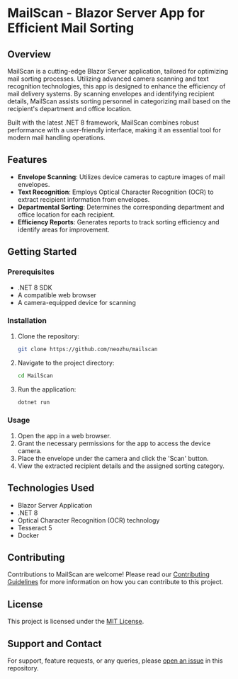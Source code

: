 # MailScan - Blazor Server App for Efficient Mail Sorting

## Overview
MailScan is a cutting-edge Blazor Server application, tailored for optimizing mail sorting processes. Utilizing advanced camera scanning and text recognition technologies, this app is designed to enhance the efficiency of mail delivery systems. By scanning envelopes and identifying recipient details, MailScan assists sorting personnel in categorizing mail based on the recipient's department and office location.

Built with the latest .NET 8 framework, MailScan combines robust performance with a user-friendly interface, making it an essential tool for modern mail handling operations.

[](doc/app.png)
## Features
- **Envelope Scanning**: Utilizes device cameras to capture images of mail envelopes.
- **Text Recognition**: Employs Optical Character Recognition (OCR) to extract recipient information from envelopes.
- **Departmental Sorting**: Determines the corresponding department and office location for each recipient.
- **Efficiency Reports**: Generates reports to track sorting efficiency and identify areas for improvement.

## Getting Started

### Prerequisites
- .NET 8 SDK
- A compatible web browser
- A camera-equipped device for scanning

### Installation
1. Clone the repository:
   ```bash
   git clone https://github.com/neozhu/mailscan
   ```
2. Navigate to the project directory:
   ```bash
   cd MailScan
   ```
3. Run the application:
   ```bash
   dotnet run
   ```

### Usage
1. Open the app in a web browser.
2. Grant the necessary permissions for the app to access the device camera.
3. Place the envelope under the camera and click the 'Scan' button.
4. View the extracted recipient details and the assigned sorting category.

## Technologies Used
- Blazor Server Application
- .NET 8
- Optical Character Recognition (OCR) technology
- Tesseract 5
- Docker

## Contributing
Contributions to MailScan are welcome! Please read our [Contributing Guidelines](CONTRIBUTING.md) for more information on how you can contribute to this project.

## License
This project is licensed under the [MIT License](LICENSE).

## Support and Contact
For support, feature requests, or any queries, please [open an issue](https://github.com/neozhu/mailscan/issues) in this repository.


